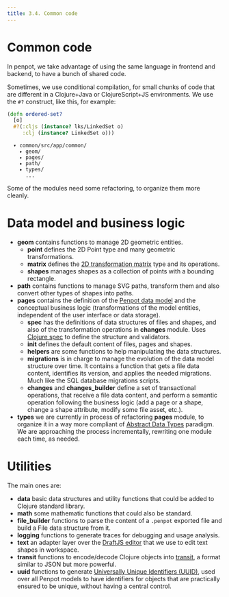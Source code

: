 ```yaml
---
title: 3.4. Common code
---
```


# Common code

In penpot, we take advantage of using the same language in frontend and
backend, to have a bunch of shared code.

Sometimes, we use conditional compilation, for small chunks of code that
are different in a Clojure+Java or ClojureScript+JS environments. We use
the `#?` construct, like this, for example:

```clojure
(defn ordered-set?
  [o]
  #?(:cljs (instance? lks/LinkedSet o)
     :clj (instance? LinkedSet o)))
```

```
  ▾ common/src/app/common/
    ▸ geom/
    ▸ pages/
    ▸ path/
    ▸ types/
      ...
```

Some of the modules need some refactoring, to organize them more cleanly.

# Data model and business logic

* **geom** contains functions to manage 2D geometric entities.
    - **point** defines the 2D Point type and many geometric transformations.
    - **matrix** defines the [2D transformation
      matrix](https://www.alanzucconi.com/2016/02/10/tranfsormation-matrix/)
      type and its operations.
    - **shapes** manages shapes as a collection of points with a bounding
      rectangle.
* **path** contains functions to manage SVG paths, transform them and also
  convert other types of shapes into paths.
* **pages** contains the definition of the [Penpot data model](./model.md) and
  the conceptual business logic (transformations of the model entities,
  independent of the user interface or data storage).
    - **spec** has the definitions of data structures of files and shapes, and
      also of the transformation operations in **changes** module. Uses [Clojure
      spec](https://github.com/clojure/spec.alpha) to define the structure and
      validators.
    - **init** defines the default content of files, pages and shapes.
    - **helpers** are some functions to help manipulating the data structures.
    - **migrations** is in charge to manage the evolution of the data model
      structure over time. It contains a function that gets a file data
      content, identifies its version, and applies the needed migrations. Much
      like the SQL database migrations scripts.
    - **changes** and **changes_builder** define a set of transactional
      operations, that receive a file data content, and perform a semantic
      operation following the business logic (add a page or a shape, change a
      shape attribute, modify some file asset, etc.).
* **types** we are currently in process of refactoring **pages** module, to
  organize it in a way more compliant of [Abstract Data
  Types](https://en.wikipedia.org/wiki/Abstract_data_type) paradigm. We are
  approaching the process incrementally, rewriting one module each time, as
  needed.

# Utilities

The main ones are:

* **data** basic data structures and utility functions that could be added to
  Clojure standard library.
* **math** some mathematic functions that could also be standard.
* **file_builder** functions to parse the content of a `.penpot` exported file
  and build a File data structure from it.
* **logging** functions to generate traces for debugging and usage analysis.
* **text** an adapter layer over the [DraftJS editor](https://draftjs.org) that
  we use to edit text shapes in workspace.
* **transit** functions to encode/decode Clojure objects into
  [transit](https://github.com/cognitect/transit-clj), a format similar to JSON
  but more powerful.
* **uuid** functions to generate [Universally Unique Identifiers
  (UUID)](https://en.wikipedia.org/wiki/Universally_unique_identifier), used
  over all Penpot models to have identifiers for objects that are practically
  ensured to be unique, without having a central control.
